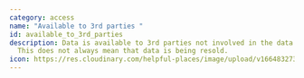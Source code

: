 ```yaml
---
category: access
name: "Available to 3rd parties "
id: available_to_3rd_parties
description: Data is available to 3rd parties not involved in the data activity.
  This does not always mean that data is being resold.
icon: https://res.cloudinary.com/helpful-places/image/upload/v1664832731/dtpr-icons/access/3rdparty_ry5dxb.svg
---
```


